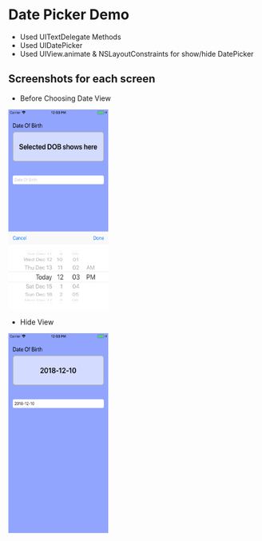 # Date Picker Demo
- Used UITextDelegate Methods
- Used UIDatePicker 
- Used UIView.animate & NSLayoutConstraints for show/hide DatePicker




## Screenshots for each screen
- Before Choosing Date View 
<img src="https://github.com/jeminson/BASIC/blob/master/DatePickerDemo/Screenshots/before.png" width="200" height="400" />

- Hide View 
<img src="https://github.com/jeminson/BASIC/blob/master/DatePickerDemo/Screenshots/after.png" width="200" height="400" />

